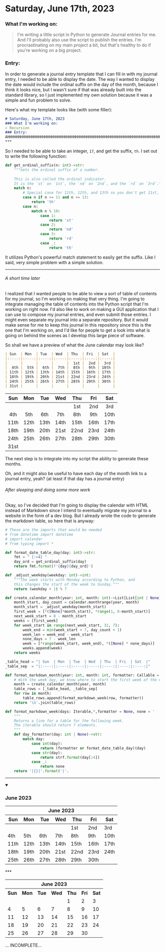 # Saturday, June 17th, 2023
### What I'm working on:
> I'm writing a little script in Python to generate Journal entries for me. And I'll probably also use the script to publish the entries. I'm procrastinating on my main project a bit, but that's healthy to do if you're working on a big project.
### Entry:
In order to generate a journal entry template that I can fill in with my journal entry, I needed to be able to display the date. The way I wanted to display the date would include the ordinal suffix on the day of the month, because I think it looks nice, but I wasn't sure if that was already built into the standard library, so I just implemented my own solution because it was a simple and fun problem to solve.

Here's what my template looks like (with some filler):
```markdown
# Saturday, June 17th, 2023
### What I'm working on:
> Recursion
### Entry:
AHHHHHHHHHHHHHHHHHHHHHHHHHHHHHHHHHHHHHHHHHHHHHHHHHHHHHHHHHHHHHHHHHHHHHHHHHHHHHHHHHHHHHHHHH!
***
```
So I needed to be able to take an integer, `17`, and get the suffix, `th`. I set out to write the following function:
```py
def get_ordinal_suffix(n: int)->str:
    """Gets the ordinal suffix of a number.
    
    This is also called the ordinal indicator.
    It is the `st` on `1st`, the `nd` on `2nd`, and the `rd` on `3rd`."""
    match n:
        # Special case for 11th, 12th, and 13th so you don't get 11st, 12nd, and 13rd, lol.
        case n if n >= 11 and n <= 13:
            return 'th'
        case n:
            match n % 10:
                case 1:
                    return 'st'
                case 2:
                    return 'nd'
                case 3:
                    return 'rd'
                case _:
                    return 'th'
```
It utilizes Python's powerful match statement to easily get the suffix. Like I said, very simple problem with a simple solution.
***
###### *A short time later*
I realized that I wanted people to be able to view a sort of table of contents for my journal, so I'm working on making that very thing. I'm going to integrate managing the table of contents into the Python script that I'm working on right now. I'd also like to work on making a GUI application that I can use to compose my journal entries, and even submit those entries. I might even separate my journal into a separate repository. But it would make sense for me to keep this journal in this repository since this is the one that I'm working on, and I'd like for people to get a look into what is going on behind the scenes as I develop this large piece of software.

So shall we have a preview of what the June calendar may look like?
```markdown
| Sun  | Mon  | Tue  | Wed  | Thu  | Fri  | Sat  |
|:----:|:----:|:----:|:----:|:----:|:----:|:----:|
|      |      |      |      |  1st |  2nd |  3rd |
|  4th |  5th |  6th |  7th |  8th |  9th | 10th |
| 11th | 12th | 13th | 14th | 15th | 16th | 17th |
| 18th | 19th | 20th | 21st | 22nd | 23rd | 24th |
| 24th | 25th | 26th | 27th | 28th | 29th | 30th |
| 31st |      |      |      |      |      |      |
```
| Sun  | Mon  | Tue  | Wed  | Thu  | Fri  | Sat  |
|:----:|:----:|:----:|:----:|:----:|:----:|:----:|
|      |      |      |      |  1st |  2nd |  3rd |
|  4th |  5th |  6th |  7th |  8th |  9th | 10th |
| 11th | 12th | 13th | 14th | 15th | 16th | 17th |
| 18th | 19th | 20th | 21st | 22nd | 23rd | 24th |
| 24th | 25th | 26th | 27th | 28th | 29th | 30th |
| 31st |      |      |      |      |      |      |

The next step is to integrate into my script the ability to generate these months.

Oh, and it might also be useful to have each day of the month link to a journal entry, yeah? (at least if that day has a journal entry)

###### *After sleeping and doing some more work*

Okay, so I've decided that I'm going to display the calendar with HTML instead of Markdown since I intend to eventually migrate my journal to a website in the form of a dev blog. But I already wrote the code to generate the markdown table, so here that is anyway:

```py
# These are the imports that would be needed
# from datetime import datetime
# import calendar
# from typing import *

def format_date_table_day(day: int)->str:
    fmt = " {:>4} "
    day_ord = get_ordinal_suffix(day)
    return fmt.format(f'{day}{day_ord}')

def _adjust_weekday(weekday: int)->int:
    """The week starts with Monday according to Python, and
    this changes the start of the week to Sunday."""
    return (weekday + 1) % 7

def create_calendar_month(year: int, month: int)->List[List[int | None]]:
    month_start, day_count = calendar.monthrange(year, month)
    month_start = _adjust_weekday(month_start)
    first_week = [*([None]*month_start), *range(1, 8-month_start)]
    next_week_start = 8 - month_start
    weeks = [first_week]
    for week_start in range(next_week_start, 32, 7):
        week_end = min(week_start + 7, day_count + 1)
        week_len = week_end - week_start
        none_days = 7 - week_len
        week = [*range(week_start, week_end), *([None] * none_days)]
        weeks.append(week)
    return weeks

_table_head	= "| Sun  | Mon  | Tue  | Wed  | Thu  | Fri  | Sat  |"
_table_sep	= "|:----:|:----:|:----:|:----:|:----:|:----:|:----:|"

def format_markdown_month(year: int, month: int, formatter: Callable = None)->str:
    # With the week day, we know where to start the first week of the month.
    month = create_calendar_month(year, month)
    table_rows = [_table_head, _table_sep]
    for row in month:
        table_rows.append(format_markdown_week(row, formatter))
    return '\n'.join(table_rows)

def format_markdown_week(days: Iterable,*,formatter = None, none = '      ', strf = ' {:>4} ')->str:
    """
    Returns a line for a table for the following week.
    The iterable should return 7 elements.
    """
    def day_formatter(day: int | None)->str:
        match day:
            case int(day):
                return (formatter or format_date_table_day)(day)
            case str(day):
                return strf.format(day[:4])
            case _:
                return none
    return '|{}|'.format('|'.
```

***
<details open="true">
	<summary><h3>June 2023</h3></summary>
	<table>
		<thead>
			<tr>
				<th colspan="7">June 2023</th>
			</tr>
			<tr>
				<th>Sun</th>
				<th>Mon</th>
				<th>Tue</th>
				<th>Wed</th>
				<th>Thu</th>
				<th>Fri</th>
				<th>Sat</th>
			</tr>
		</thead>
		<tbody>
			<tr>
				<td></td>
				<td></td>
				<td></td>
				<td></td>
				<td>1st</td>
				<td>2nd</td>
				<td>3rd</td>
			</tr>
			<tr>
				<td>4th</td>
				<td>5th</td>
				<td>6th</td>
				<td>7th</td>
				<td>8th</td>
				<td>9th</td>
				<td>10th</td>
			</tr>
			<tr>
				<td>11th</td>
				<td>12th</td>
				<td>13th</td>
				<td>14th</td>
				<td>15th</td>
				<td>16th</td>
				<td>17th</td>
			</tr>
			<tr>
				<td>18th</td>
				<td>19th</td>
				<td>20th</td>
				<td>21st</td>
				<td>22nd</td>
				<td>23rd</td>
				<td>24th</td>
			</tr>
			<tr>
				<td>25th</td>
				<td>26th</td>
				<td>27th</td>
				<td>28th</td>
				<td>29th</td>
				<td>30th</td>
				<td></td>
			</tr>
		</tbody>
	</table>
</details>
***
<table border="0" cellpadding="0" cellspacing="0" class="month">
<tr><th colspan="7" class="month">June 2023</th></tr>
<tr><th class="sun">Sun</th><th class="mon">Mon</th><th class="tue">Tue</th><th class="wed">Wed</th><th class="thu">Thu</th><th class="fri">Fri</th><th class="sat">Sat</th></tr>
<tr><td class="noday">&nbsp;</td><td class="noday">&nbsp;</td><td class="noday">&nbsp;</td><td class="noday">&nbsp;</td><td class="thu">1</td><td class="fri">2</td><td class="sat">3</td></tr>
<tr><td class="sun">4</td><td class="mon">5</td><td class="tue">6</td><td class="wed">7</td><td class="thu">8</td><td class="fri">9</td><td class="sat">10</td></tr>
<tr><td class="sun">11</td><td class="mon">12</td><td class="tue">13</td><td class="wed">14</td><td class="thu">15</td><td class="fri">16</td><td class="sat">17</td></tr>
<tr><td class="sun">18</td><td class="mon">19</td><td class="tue">20</td><td class="wed">21</td><td class="thu">22</td><td class="fri">23</td><td class="sat">24</td></tr>
<tr><td class="sun">25</td><td class="mon">26</td><td class="tue">27</td><td class="wed">28</td><td class="thu">29</td><td class="fri">30</td><td class="noday">&nbsp;</td></tr>
</table>

... INCOMPLETE...